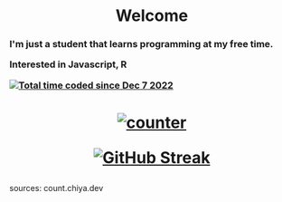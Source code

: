 <!-- <img src="https://komarev.com/ghpvc/?username=Pufikas&&style=flat-square" align="center" /> -->


<h1 align="center">Welcome</h1>

<h3>
I'm just a student that learns programming at my free time.

Interested in **Javascript, R**

<a href="https://wakatime.com/@3ce640bc-29d5-41a9-b18c-6edb03cabfff"><img src="https://wakatime.com/badge/user/3ce640bc-29d5-41a9-b18c-6edb03cabfff.svg" alt="Total time coded since Dec 7 2022" /></a>
</h3>

<h1 align="center">

[![counter](https://count.chiya.dev/get/@Pufikas?theme=rule34)](https://count.chiya.dev/)

[![GitHub Streak](https://streak-stats.demolab.com?user=Pufikas&theme=violet-dark&border_radius=4&date_format=j%2Fn%5B%2FY%5D)](https://git.io/streak-stats)



</h1>

<h7>sources: count.chiya.dev</h7>



